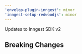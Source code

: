 ```yaml
---
'envelop-plugin-inngest': minor
'inngest-setup-redwoodjs': minor
---
```


Updates to Inngest SDK v2

## Breaking Changes
